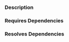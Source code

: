 ### Description

<!---
  Please include a brief description of changes if not obvious from the PR title

  Does this work have a corresponding ticket?

  Please link your Jira ticket by including it in one of the following reference:
    - the PR title
    - branch name
    - commit message
    - PR description
  
  Example:

  [LINK-777](https://smartcontract-it.atlassian.net/browse/LINK-777)
--> 

### Requires Dependencies
<!---
  Does this work depend on other open PRs?

  Please list other PRs that are blocking this PR.

  Example:

  - https://github.com/smartcontractkit/chainlink-common/pull/7777777
-->

### Resolves Dependencies
<!---
  Does this work support other open PRs? 

  Please list other PRs that are waiting for this PR to be merged.

  Example:

  - https://github.com/smartcontractkit/ccip/pull/7777777
-->